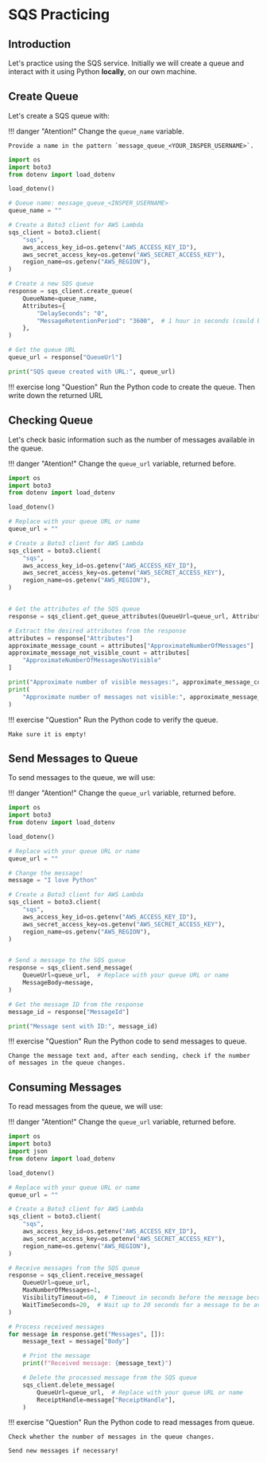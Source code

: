 # SQS Practicing

## Introduction

Let's practice using the SQS service. Initially we will create a queue and interact with it using Python **locally**, on our own machine.

## Create Queue

Let's create a SQS queue with:

!!! danger "Atention!"
    Change the `queue_name` variable.
    
    Provide a name in the pattern `message_queue_<YOUR_INSPER_USERNAME>`.

```python
import os
import boto3
from dotenv import load_dotenv

load_dotenv()

# Queue name: message_queue_<INSPER_USERNAME>
queue_name = ""

# Create a Boto3 client for AWS Lambda
sqs_client = boto3.client(
    "sqs",
    aws_access_key_id=os.getenv("AWS_ACCESS_KEY_ID"),
    aws_secret_access_key=os.getenv("AWS_SECRET_ACCESS_KEY"),
    region_name=os.getenv("AWS_REGION"),
)

# Create a new SQS queue
response = sqs_client.create_queue(
    QueueName=queue_name,
    Attributes={
        "DelaySeconds": "0",
        "MessageRetentionPeriod": "3600",  # 1 hour in seconds (could be days in real applications)
    },
)

# Get the queue URL
queue_url = response["QueueUrl"]

print("SQS queue created with URL:", queue_url)
```

!!! exercise long "Question"
    Run the Python code to create the queue. Then write down the returned URL

## Checking Queue

Let's check basic information such as the number of messages available in the queue.

!!! danger "Atention!"
    Change the `queue_url` variable, returned before.

```python
import os
import boto3
from dotenv import load_dotenv

load_dotenv()

# Replace with your queue URL or name
queue_url = ""

# Create a Boto3 client for AWS Lambda
sqs_client = boto3.client(
    "sqs",
    aws_access_key_id=os.getenv("AWS_ACCESS_KEY_ID"),
    aws_secret_access_key=os.getenv("AWS_SECRET_ACCESS_KEY"),
    region_name=os.getenv("AWS_REGION"),
)


# Get the attributes of the SQS queue
response = sqs_client.get_queue_attributes(QueueUrl=queue_url, AttributeNames=["All"])

# Extract the desired attributes from the response
attributes = response["Attributes"]
approximate_message_count = attributes["ApproximateNumberOfMessages"]
approximate_message_not_visible_count = attributes[
    "ApproximateNumberOfMessagesNotVisible"
]

print("Approximate number of visible messages:", approximate_message_count)
print(
    "Approximate number of messages not visible:", approximate_message_not_visible_count
)
```

!!! exercise "Question"
    Run the Python code to verify the queue.
    
    Make sure it is empty!

## Send Messages to Queue

To send messages to the queue, we will use:

!!! danger "Atention!"
    Change the `queue_url` variable, returned before.

```python
import os
import boto3
from dotenv import load_dotenv

load_dotenv()

# Replace with your queue URL or name
queue_url = ""

# Change the message!
message = "I love Python"

# Create a Boto3 client for AWS Lambda
sqs_client = boto3.client(
    "sqs",
    aws_access_key_id=os.getenv("AWS_ACCESS_KEY_ID"),
    aws_secret_access_key=os.getenv("AWS_SECRET_ACCESS_KEY"),
    region_name=os.getenv("AWS_REGION"),
)


# Send a message to the SQS queue
response = sqs_client.send_message(
    QueueUrl=queue_url,  # Replace with your queue URL or name
    MessageBody=message,
)

# Get the message ID from the response
message_id = response["MessageId"]

print("Message sent with ID:", message_id)
```

!!! exercise "Question"
    Run the Python code to send messages to queue.
    
    Change the message text and, after each sending, check if the number of messages in the queue changes.

## Consuming Messages

To read messages from the queue, we will use:

!!! danger "Atention!"
    Change the `queue_url` variable, returned before.

```python
import os
import boto3
import json
from dotenv import load_dotenv

load_dotenv()

# Replace with your queue URL or name
queue_url = ""

# Create a Boto3 client for AWS Lambda
sqs_client = boto3.client(
    "sqs",
    aws_access_key_id=os.getenv("AWS_ACCESS_KEY_ID"),
    aws_secret_access_key=os.getenv("AWS_SECRET_ACCESS_KEY"),
    region_name=os.getenv("AWS_REGION"),
)

# Receive messages from the SQS queue
response = sqs_client.receive_message(
    QueueUrl=queue_url,
    MaxNumberOfMessages=1,
    VisibilityTimeout=60,  # Timeout in seconds before the message becomes visible again
    WaitTimeSeconds=20,  # Wait up to 20 seconds for a message to be available
)

# Process received messages
for message in response.get("Messages", []):
    message_text = message["Body"]

    # Print the message
    print(f"Received message: {message_text}")

    # Delete the processed message from the SQS queue
    sqs_client.delete_message(
        QueueUrl=queue_url,  # Replace with your queue URL or name
        ReceiptHandle=message["ReceiptHandle"],
    )
```

!!! exercise "Question"
    Run the Python code to read messages from queue.
    
    Check whether the number of messages in the queue changes.

    Send new messages if necessary!